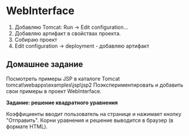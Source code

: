 WebInterface
============

1. Добавляю Tomcat: Run -> Edit configuration... 
2. Добавляю артифакт в свойствах проекта.
3. Собираю проект
4. Edit configuration -> deployment - добавляю артифакт

Домашнее задание
----------------
Посмотреть примеры JSP в каталоге Tomcat tomcat\webapps\examples\jsp\jsp2
Поэкспериментировать и добавить свои примеры в проект WebInterface.

**Задание: решение квадратного уравнения**

Коэффициенты вводит пользователь на странице
и нажимает кнопку "Отправить".
Корни уравнения и решение выводится в браузер (в формате HTML).

